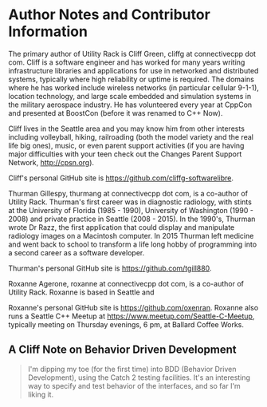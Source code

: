 # Author Notes and Contributor Information

The primary author of Utility Rack is Cliff Green, cliffg at connectivecpp dot com. Cliff is a software engineer and has worked for many years writing infrastructure libraries and applications for use in networked and distributed systems, typically where high reliability or uptime is required. The domains where he has worked include wireless networks (in particular cellular 9-1-1), location technology, and large scale embedded and simulation systems in the military aerospace industry. He has volunteered every year at CppCon and presented at BoostCon (before it was renamed to C++ Now).

Cliff lives in the Seattle area and you may know him from other interests including volleyball, hiking, railroading (both the model variety and the real life big ones), music, or even parent support activities (if you are having major difficulties with your teen check out the Changes Parent Support Network, http://cpsn.org).

Cliff's personal GitHub site is https://github.com/cliffg-softwarelibre.

Thurman Gillespy, thurmang at connectivecpp dot com, is a co-author of Utility Rack. Thurman's first career was in diagnostic radiology, with stints at the University of Florida (1985 - 1990), University of Washington (1990 - 2008) and private practice in Seattle (2008 - 2015). In the 1990's, Thurman wrote Dr Razz, the first application that could display and manipulate radiology images on a Macintosh computer. In 2015 Thurman left medicine and went back to school to transform a life long hobby of programming into a second career as a software developer.

Thurman's personal GitHub site is https://github.com/tgill880.

Roxanne Agerone, roxanne at connectivecpp dot com, is a co-author of Utility Rack. Roxanne is based in Seattle and 

Roxanne's personal GitHub site is https://github.com/oxenran. Roxanne also runs a Seattle C++ Meetup at https://www.meetup.com/Seattle-C-Meetup, typically meeting on Thursday evenings, 6 pm, at Ballard Coffee Works.

## A Cliff Note on Behavior Driven Development

>I'm dipping my toe (for the first time) into BDD (Behavior Driven Development), using the Catch 2 testing facilities. It's an interesting way to specify and test behavior of the interfaces, and so far I'm liking it.

